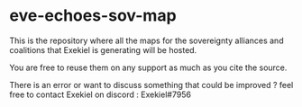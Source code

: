 # eve-echoes-sov-map

This is the repository where all the maps for the sovereignty alliances and coalitions that Exekiel is generating will be hosted.

You are free to reuse them on any support as much as you cite the source.

There is an error or want to discuss something that could be improved ? feel free to contact Exekiel on discord : Exekiel#7956
